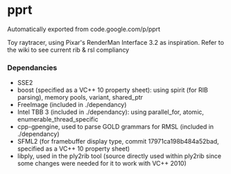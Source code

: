 # pprt
Automatically exported from code.google.com/p/pprt

Toy raytracer, using Pixar's RenderMan Interface 3.2 as inspiration.
Refer to the wiki to see current rib & rsl compliancy

### Dependancies

* SSE2
* boost (specified as a VC++ 10 property sheet): using spirit (for RIB parsing), memory pools, variant, shared_ptr
* FreeImage (included in ./dependancy)
* Intel TBB 3 (included in ./dependancy): using parallel_for, atomic, enumerable_thread_specific
* cpp-gpengine, used to parse GOLD grammars for RMSL (included in ./dependancy)
* SFML2 (for framebuffer display type, commit 17971ca198b484a52bad, specified as a VC++ 10 property sheet)
* libply, used in the ply2rib tool (source directly used within ply2rib since some changes were needed for it to work with VC++ 2010)
